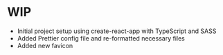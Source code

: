 # WIP

- Initial project setup using create-react-app with TypeScript and SASS
- Added Prettier config file and re-formatted necessary files
- Added new favicon
